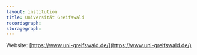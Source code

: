 ```yaml
---
layout: institution
title: Universität Greifswald
recordsgraph: 
storagegraph: 
---
```


Website: [https://www.uni-greifswald.de/](https://www.uni-greifswald.de/)
